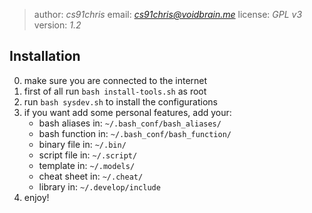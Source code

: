 > author: *cs91chris*
 email: *cs91chris@voidbrain.me*
 license: *GPL v3*
> version: *1.2*


## Installation

0. make sure you are connected to the internet
1. first of all run `bash install-tools.sh` as root
2. run `bash sysdev.sh` to install the configurations
3. if you want add some personal features, add your:
	- bash aliases in: 	`~/.bash_conf/bash_aliases/`
	- bash function in: `~/.bash_conf/bash_function/`
	- binary file in:	`~/.bin/`
	- script file in:	`~/.script/`
	- template in:		`~/.models/`
	- cheat sheet in:	`~/.cheat/`
	- library in:	    `~/.develop/include`
4. enjoy!
